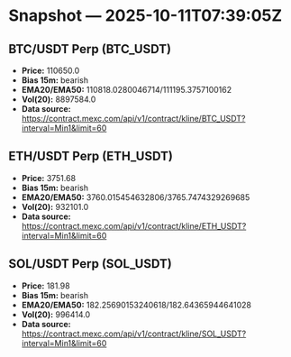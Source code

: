 # Snapshot — 2025-10-11T07:39:05Z

## BTC/USDT Perp (BTC_USDT)
- **Price:** 110650.0
- **Bias 15m:** bearish
- **EMA20/EMA50:** 110818.0280046714/111195.3757100162
- **Vol(20):** 8897584.0
- **Data source:** https://contract.mexc.com/api/v1/contract/kline/BTC_USDT?interval=Min1&limit=60

## ETH/USDT Perp (ETH_USDT)
- **Price:** 3751.68
- **Bias 15m:** bearish
- **EMA20/EMA50:** 3760.015454632806/3765.7474329269685
- **Vol(20):** 932101.0
- **Data source:** https://contract.mexc.com/api/v1/contract/kline/ETH_USDT?interval=Min1&limit=60

## SOL/USDT Perp (SOL_USDT)
- **Price:** 181.98
- **Bias 15m:** bearish
- **EMA20/EMA50:** 182.25690153240618/182.64365944641028
- **Vol(20):** 996414.0
- **Data source:** https://contract.mexc.com/api/v1/contract/kline/SOL_USDT?interval=Min1&limit=60

